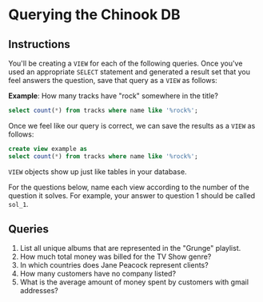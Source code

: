 # Querying the Chinook DB

## Instructions

You'll be creating a `VIEW` for each of the following queries. Once you've used an appropriate `SELECT` statement and generated a result set that you feel answers the question, save that query as a `VIEW` as follows:

**Example**: How many tracks have "rock" somewhere in the title?

```sql
select count(*) from tracks where name like '%rock%';
```

Once we feel like our query is correct, we can save the results as a `VIEW` as follows:

```sql
create view example as
select count(*) from tracks where name like '%rock%';
```

`VIEW` objects show up just like tables in your database.

For the questions below, name each view according to the number of the question it solves. For example, your answer to question 1 should be called `sol_1`.

## Queries

1. List all unique albums that are represented in the "Grunge" playlist.
2. How much total money was billed for the TV Show genre?
3. In which countries does Jane Peacock represent clients?
4. How many customers have no company listed?
5. What is the average amount of money spent by customers with gmail addresses?
